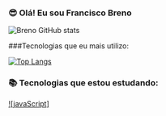 ### 😎 Olá! Eu sou Francisco Breno

![Breno GitHub stats](https://github-readme-stats.vercel.app/api?username=BrenoLira01&show_icons=true&theme=dark)


###Tecnologias que eu mais utilizo:

[![Top Langs](https://github-readme-stats.vercel.app/api/top-langs/?username=BrenoLira01)](https://github.com/anuraghazra/github-readme-stats)


### 📚 Tecnologias que estou estudando:

[![javaScript]](https://img.shields.io/badge/JavaScript-F7DF1E?style=for-the-badge&logo=javascript&logoColor=black)